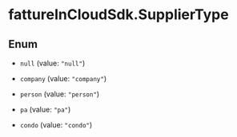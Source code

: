 # fattureInCloudSdk.SupplierType

## Enum


* `null` (value: `"null"`)

* `company` (value: `"company"`)

* `person` (value: `"person"`)

* `pa` (value: `"pa"`)

* `condo` (value: `"condo"`)


